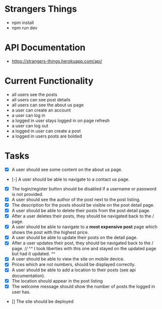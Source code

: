 # Strangers Things 

- npm install
- npm run dev

# API Documentation

- https://strangers-things.herokuapp.com/api/

# Current Functionality

- all users see the posts
- all users can see post details
- all users can see the about us page
- a user can create an account
- a user can log in
- a logged in user stays logged in on page refresh
- a user can log out
- a logged in user can create a post 
- a logged in users posts are bolded 

# Tasks

- [x] A user should see some content on the about us page.
- [-] A user should be able to navigate to a contact us page.
- [x] The login/register button should be disabled if a username or password is not provided.
- [x] A user should see the author of the post next to the post listing.
- [x] The description for the posts should be visible on the post detail page.
- [x] A user should be able to delete their posts from the post detail page.
- [x] After a user deletes their posts, they should be navigated back to the / page.
- [x] A user should be able to navigate to a **most expensive post** page which shows the post with the highest price.
- [x] A user should be able to update their posts on the detail page. 
- [x] After a user updates their post, they should be navigated back to the / page.
    // ^^ I took liberties with this one and stayed on the updated page but had it updated. ^^
- [x] A user should be able to view the site on mobile device.
- [x] Prices which are not numbers, should be displayed correctly.
- [x] A user should be able to add a location to their posts (see api documentation).
- [x] The location should appear in the post listing
- [x] The welcome message should show the number of posts the logged in user has.

- [] The site should be deployed

